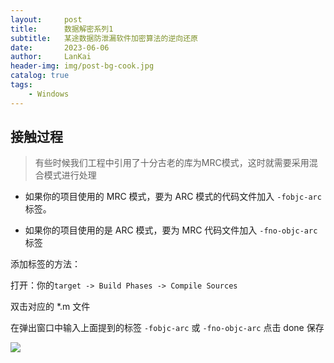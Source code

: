 ```yaml
---
layout:     post
title:      数据解密系列1
subtitle:   某途数据防泄漏软件加密算法的逆向还原
date:       2023-06-06
author:     LanKai
header-img: img/post-bg-cook.jpg
catalog: true
tags:
    - Windows
---
```




## 接触过程

> 有些时候我们工程中引用了十分古老的库为MRC模式，这时就需要采用混合模式进行处理

- 如果你的项目使用的 MRC 模式，要为 ARC 模式的代码文件加入 `-fobjc-arc` 标签。


- 如果你的项目使用的是 ARC 模式，要为 MRC 代码文件加入 `-fno-objc-arc` 标签

添加标签的方法：

打开：你的`target -> Build Phases -> Compile Sources`

双击对应的 *.m 文件

在弹出窗口中输入上面提到的标签 `-fobjc-arc` 或 `-fno-objc-arc`
点击 done 保存

![](https://ws3.sinaimg.cn/large/006tKfTcgy1fl3kvg0yp1j30pl0ahgov.jpg)
 

